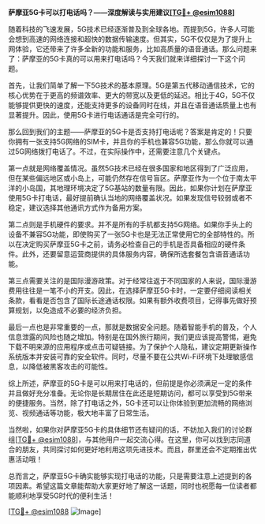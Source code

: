 **萨摩亚5G卡可以打电话吗？——深度解读与实用建议[[TG💪+ @esim1088](https://t.me/s/esim1088)]**

随着科技的飞速发展，5G技术已经逐渐普及到全球各地。而提到5G，许多人可能会想到高速的网络连接和超快的数据传输速度。但其实，5G不仅仅是为了提升上网体验，它还带来了许多全新的功能和服务，比如高质量的语音通话。那么问题来了：萨摩亚的5G卡真的可以用来打电话吗？今天我们就来详细探讨一下这个问题。

首先，让我们简单了解一下5G技术的基本原理。5G是第五代移动通信技术，它的核心优势在于更高的频谱效率、更大的带宽以及更低的延迟。相比于4G，5G不仅能够提供更快的速度，还能支持更多的设备同时在线，并且在语音通话质量上也有显著提升。因此，使用5G卡进行电话通话是完全可行的。

那么回到我们的主题——萨摩亚的5G卡是否支持打电话呢？答案是肯定的！只要你拥有一张支持5G网络的SIM卡，并且你的手机也兼容5G功能，那么你就可以通过5G网络拨打电话了。不过，在实际操作中，还需要注意几个关键点。

第一点就是网络覆盖情况。虽然5G技术已经在很多国家和地区得到了广泛应用，但在某些偏远地区或小岛上，可能仍然存在信号盲区。萨摩亚作为一个位于南太平洋的小岛国，其地理环境决定了5G基站的数量有限。因此，如果你计划在萨摩亚使用5G卡打电话，最好提前确认当地的网络覆盖状况。如果发现信号较弱或者不稳定，建议选择其他通讯方式作为备用方案。

第二点则是手机硬件的要求。并不是所有的手机都支持5G网络。如果你手头上的设备不兼容5G功能，即使购买了一张5G卡也是无法正常使用它的全部特性的。所以在决定购买萨摩亚5G卡之前，请务必检查自己的手机是否具备相应的硬件条件。此外，还要留意运营商提供的具体服务内容，确保所选套餐包含语音通话功能。

第三点需要关注的是国际漫游政策。对于经常往返于不同国家的人来说，国际漫游费用往往是一笔不小的开支。因此，在选择萨摩亚5G卡时，一定要仔细阅读相关条款，看看是否包含了国际长途通话权限。如果有额外收费项目，记得事先做好预算规划，以免造成不必要的经济负担。

最后一点也是非常重要的一点，那就是数据安全问题。随着智能手机的普及，个人信息泄露的风险也随之增加。特别是在国外旅行期间，我们更应该提高警惕，避免下载不明来源的应用程序或点击可疑链接。为了保护个人隐私，建议定期更新操作系统版本并安装可靠的安全软件。同时，尽量不要在公共Wi-Fi环境下处理敏感信息，以降低被黑客攻击的可能性。

综上所述，萨摩亚的5G卡是可以用来打电话的，但前提是你必须满足一定的条件并且做好充分准备。无论你是长期居住在此还是短期访问，都可以享受到5G带来的便捷服务。当然，除了打电话之外，5G卡还可以让你体验到更加流畅的网络浏览、视频通话等功能，极大地丰富了日常生活。

当然啦，如果你对萨摩亚5G卡的具体细节还有疑问的话，不妨加入我们的讨论群组[[TG💪+ @esim1088](https://t.me/s/esim1088)]，与其他用户一起交流心得。在这里，你可以找到志同道合的朋友，共同探讨如何更好地利用这项先进技术。而且，群里还会不定期推出优惠活动哦！

总而言之，萨摩亚5G卡确实能够实现打电话的功能，只是需要注意上述提到的各项因素。希望这篇文章能帮助大家更好地了解这一话题，同时也祝愿每一位读者都能顺利地享受5G时代的便利生活！

[[TG💪+ @esim1088](https://t.me/s/esim1088) ![Image](https://i.postimg.cc/4NQfJmqS/Snipaste-2025-05-13-00-14-12.png)]